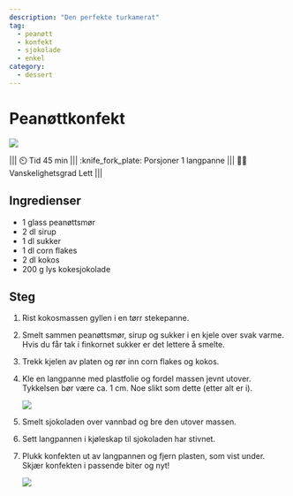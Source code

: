 ```yaml
---
description: "Den perfekte turkamerat"
tag:
  - peanøtt
  - konfekt
  - sjokolade
  - enkel
category:
  - dessert
---
```


# Peanøttkonfekt

![](/static/peanottkonfekt/peanottkonfekt.webp)

<!-- dprint-ignore-start -->
||| :timer_clock: Tid
45 min
||| :knife_fork_plate: Porsjoner
1 langpanne
||| :cook: Vanskelighetsgrad
Lett
|||
<!-- dprint-ignore-end -->

## Ingredienser

- 1 glass peanøttsmør
- 2 dl sirup
- 1 dl sukker
- 1 dl corn flakes
- 2 dl kokos
- 200 g lys kokesjokolade

## Steg

1. Rist kokosmassen gyllen i en tørr stekepanne.
2. Smelt sammen peanøttsmør, sirup og sukker i en kjele over svak varme. Hvis du får tak
   i finkornet sukker er det lettere å smelte.
3. Trekk kjelen av platen og rør inn corn flakes og kokos.
4. Kle en langpanne med plastfolie og fordel massen jevnt utover. Tykkelsen bør være ca.
   1 cm. Noe slikt som dette (etter alt er i).

   ![](/static/peanottkonfekt/peanottkonfekt-plast.webp)

5. Smelt sjokoladen over vannbad og bre den utover massen.
6. Sett langpannen i kjøleskap til sjokoladen har stivnet.
7. Plukk konfekten ut av langpannen og fjern plasten, som vist under. Skjær konfekten i
   passende biter og nyt!

   ![](/static/peanottkonfekt/peanottkonfekt-oppned.webp)
